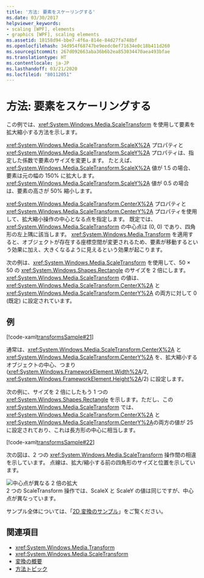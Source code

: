 ```yaml
---
title: '方法: 要素をスケーリングする'
ms.date: 03/30/2017
helpviewer_keywords:
- scaling [WPF], elements
- graphics [WPF], scaling elements
ms.assetid: 18158d94-bbe7-4f6a-814e-84d27fa748bf
ms.openlocfilehash: 34d954f68747be9eedc0ef71634e0c18b411d260
ms.sourcegitcommit: 267d092663aba36b6b2ea853034470aea493bfae
ms.translationtype: HT
ms.contentlocale: ja-JP
ms.lasthandoff: 03/21/2020
ms.locfileid: "80112051"
---
```

# <a name="how-to-scale-an-element"></a>方法: 要素をスケーリングする
この例では、<xref:System.Windows.Media.ScaleTransform> を使用して要素を拡大縮小する方法を示します。  
  
 <xref:System.Windows.Media.ScaleTransform.ScaleX%2A> プロパティと <xref:System.Windows.Media.ScaleTransform.ScaleY%2A> プロパティは、指定した係数で要素のサイズを変更します。 たとえば、<xref:System.Windows.Media.ScaleTransform.ScaleX%2A> 値が 1.5 の場合、要素は元の幅の 150% に拡大します。 <xref:System.Windows.Media.ScaleTransform.ScaleY%2A> 値が 0.5 の場合は、要素の高さが 50% 縮小します。  
  
 <xref:System.Windows.Media.ScaleTransform.CenterX%2A> プロパティと <xref:System.Windows.Media.ScaleTransform.CenterY%2A> プロパティを使用して、拡大縮小操作の中心となる点を指定します。 既定では、<xref:System.Windows.Media.ScaleTransform> の中心点は (0, 0) であり、四角形の左上隅に該当します。 <xref:System.Windows.Media.Transform> を適用すると、オブジェクトが存在する座標空間が変更されるため、要素が移動するという効果に加え、大きくなるように見えるという効果が起こります。  
  
 次の例は、<xref:System.Windows.Media.ScaleTransform> を使用して、50 × 50 の <xref:System.Windows.Shapes.Rectangle> のサイズを 2 倍にします。 <xref:System.Windows.Media.ScaleTransform> の値は、<xref:System.Windows.Media.ScaleTransform.CenterX%2A> と <xref:System.Windows.Media.ScaleTransform.CenterY%2A> の両方に対して 0 (既定) に設定されています。  
  
## <a name="example"></a>例  
 [!code-xaml[transformsSample#21](~/samples/snippets/csharp/VS_Snippets_Wpf/transformsSample/CS/ScaleTransformExample.xaml#21)]  
  
 通常は、<xref:System.Windows.Media.ScaleTransform.CenterX%2A> と <xref:System.Windows.Media.ScaleTransform.CenterY%2A> を、拡大縮小するオブジェクトの中心、つまり (<xref:System.Windows.FrameworkElement.Width%2A>/2, <xref:System.Windows.FrameworkElement.Height%2A>/2) に設定します。  
  
 次の例に、サイズを 2 倍にしたもう 1 つの <xref:System.Windows.Shapes.Rectangle> を示します。ただし、この <xref:System.Windows.Media.ScaleTransform> では、<xref:System.Windows.Media.ScaleTransform.CenterX%2A> と <xref:System.Windows.Media.ScaleTransform.CenterY%2A>の両方の値が 25 に設定されており、これは長方形の中心に相当します。  
  
 [!code-xaml[transformsSample#22](~/samples/snippets/csharp/VS_Snippets_Wpf/transformsSample/CS/ScaleTransformExample.xaml#22)]  
  
 次の図は、2 つの <xref:System.Windows.Media.ScaleTransform> 操作間の相違を示しています。 点線は、拡大/縮小する前の四角形のサイズと位置を示しています。  
  
 ![中心点が異なる 2 倍の拡大](./media/wcpsdk-graphicsmm-scalecenter.gif "wcpsdk_graphicsmm_scalecenter")  
2 つの ScaleTransform 操作では、ScaleX と ScaleY の値は同じですが、中心点が異なっています。  
  
 サンプル全体については、「[2D 変換のサンプル](https://github.com/Microsoft/WPF-Samples/tree/master/Graphics/2DTransforms)」をご覧ください。  
  
## <a name="see-also"></a>関連項目

- <xref:System.Windows.Media.Transform>
- <xref:System.Windows.Media.ScaleTransform>
- [変換の概要](transforms-overview.md)
- [方法トピック](transformations-how-to-topics.md)
